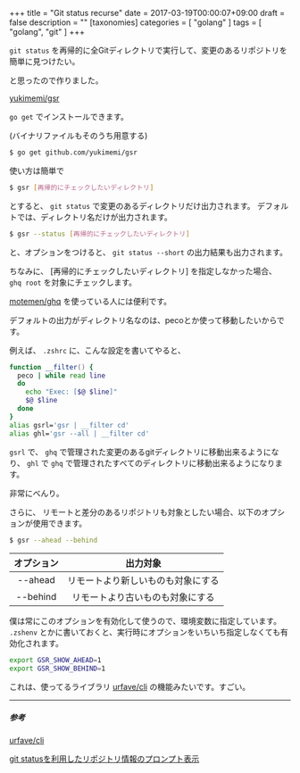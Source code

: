 +++
title = "Git status recurse"
date = 2017-03-19T00:00:07+09:00
draft = false
description = ""
[taxonomies]
categories = [ "golang" ]
tags = [ "golang", "git" ]
+++

`git status` を再帰的に全Gitディレクトリで実行して、変更のあるリポジトリを簡単に見つけたい。

と思ったので作りました。

[yukimemi/gsr](https://github.com/yukimemi/gsr)

`go get` でインストールできます。

(バイナリファイルもそのうち用意する)

<!-- more -->
```sh
$ go get github.com/yukimemi/gsr
```

使い方は簡単で

```sh
$ gsr [再帰的にチェックしたいディレクトリ]
```

とすると、 `git status` で変更のあるディレクトリだけ出力されます。
デフォルトでは、ディレクトリ名だけが出力されます。

```sh
$ gsr --status [再帰的にチェックしたいディレクトリ]
```

と、オプションをつけると、 `git status --short` の出力結果も出力されます。

ちなみに、 [再帰的にチェックしたいディレクトリ] を指定しなかった場合、
`ghq root` を対象にチェックします。

[motemen/ghq](https://github.com/motemen/ghq) を使っている人には便利です。


デフォルトの出力がディレクトリ名なのは、pecoとか使って移動したいからです。

例えば、 `.zshrc` に、こんな設定を書いてやると、

```zsh
function __filter() {
  peco | while read line
  do
    echo "Exec: [$@ $line]"
    $@ $line
  done
}
alias gsrl='gsr | __filter cd'
alias ghl='gsr --all | __filter cd'
```

`gsrl` で、 `ghq` で管理された変更のあるgitディレクトリに移動出来るようになり、 `ghl` で `ghq` で管理されたすべてのディレクトリに移動出来るようになります。

非常にべんり。

さらに、 リモートと差分のあるリポジトリも対象としたい場合、以下のオプションが使用できます。

```sh
$ gsr --ahead --behind
```

| オプション | 出力対象 |
|:----------:|:--------:|
| --ahead    | リモートより新しいものも対象にする |
| --behind   | リモートより古いものも対象にする |


僕は常にこのオプションを有効化して使うので、環境変数に指定しています。
`.zshenv` とかに書いておくと、実行時にオプションをいちいち指定しなくても有効化されます。

```zsh
export GSR_SHOW_AHEAD=1
export GSR_SHOW_BEHIND=1
```

これは、使ってるライブラリ [urfave/cli](https://github.com/urfave/cli) の機能みたいです。すごい。

- - -

##### 参考

[urfave/cli](https://github.com/urfave/cli)

[git statusを利用したリポジトリ情報のプロンプト表示](http://int128.hatenablog.com/entry/2015/07/15/003851)


